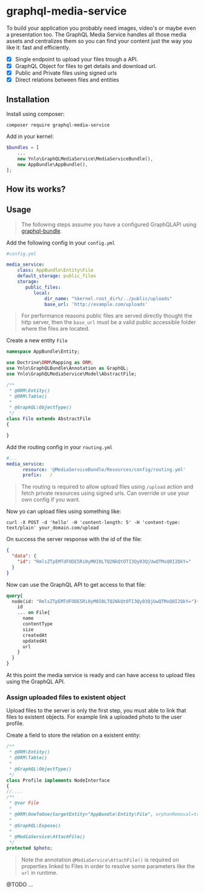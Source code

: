 # graphql-media-service

To build your application you probably need images, video's or maybe even a presentation too. 
The GraphQL Media Service handles all those media assets and centralizes them so you can find your content 
just the way you like it: fast and efficiently. 

- [X] Single endpoint to upload your files trough a API.
- [X] GraphQL Object for files to get details and download url.
- [X] Public and Private files using signed urls
- [X] Direct relations between files and entities

## Installation

Install using composer:

    composer require graphql-media-service
    
Add in your kernel:

````php
$bundles = [
    ...
    new Ynlo\GraphQLMediaService\MediaServiceBundle(),
    new AppBundle\AppBundle(),
];    
````

## How its works?

## Usage

> The following steps assume you have a configured GraphQLAPI using 
[graphql-bundle](https://github.com/ynloultratech/graphql-bundle).

Add the following config in your `config.yml`

````yaml
#config.yml

media_service:
    class: AppBundle\Entity\File
    default_storage: public_files
    storage:
       public_files:
          local:
              dir_name: "%kernel.root_dir%/../public/uploads"
              base_url: 'http://example.com/uploads'
````

> For performance reasons public files are served directly thought the http server, 
then the `base_url` must be a valid public accessible folder where the files are located.

Create a new entity `File`

````php
namespace AppBundle\Entity;

use Doctrine\ORM\Mapping as ORM;
use Ynlo\GraphQLBundle\Annotation as GraphQL;
use Ynlo\GraphQLMediaService\Model\AbstractFile;

/**
 * @ORM\Entity()
 * @ORM\Table()
 *
 * @GraphQL\ObjectType()
 */
class File extends AbstractFile
{

}
````

Add the routing config in your `routing.yml`

````yaml
#...
media_service:
      resource: '@MediaServiceBundle/Resources/config/routing.yml'
      prefix:   /
````
> The routing is required to allow upload files using `/upload` action and fetch private
resources using signed urls. Can override or use your own config if you want.

Now yo can upload files using something like:

    curl -X POST -d 'hello' -H 'content-length: 5' -H 'content-type: text/plain' your_domain.com/upload

On success the server response with the id of the file:

````json
{
  "data": {
    "id": "RmlsZTpEMTdFODE5Ri0yM0I0LTQ2NkQtOTI3Qy03QjUwQTMxQ0I2QkY="
  }
}
````

Now can use the GraphQL API to get access to that file:

````graphql
query{
  node(id: "RmlsZTpEMTdFODE5Ri0yM0I0LTQ2NkQtOTI3Qy03QjUwQTMxQ0I2QkY="){
    id
    ... on File{
      name
      contentType
      size
      createdAt
      updatedAt
      url
    }
  }
}
````

At this point the media service is ready and can have access to upload files using the GraphQL API.

### Assign uploaded files to existent object

Upload files to the server is only the first step, 
you must able to link that files to existent objects. 
For example link a uploaded photo to the user profile.

Create a field to store the relation on a existent entity:

````php
/**
 * @ORM\Entity()
 * @ORM\Table()
 *
 * @GraphQL\ObjectType()
 */
class Profile implements NodeInterface
{
//....
/**
 * @var File
 *
 * @ORM\OneToOne(targetEntity="AppBundle\Entity\File", orphanRemoval=true)
 *
 * @GraphQL\Expose()
 *
 * @MediaService\AttachFile()
 */
protected $photo;

````

> Note the annotation `@MediaService\AttachFile()` is required on properties linked to
Files in order to resolve some parameters like the `url` in runtime.

@TODO ...